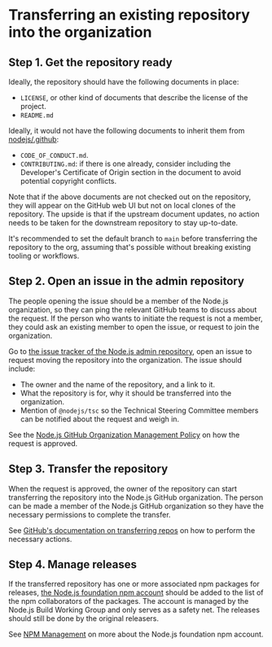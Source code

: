 # Transferring an existing repository into the organization

## Step 1. Get the repository ready

Ideally, the repository should have the following documents in place:

- `LICENSE`, or other kind of documents that describe the license of
  the project.
- `README.md`

Ideally, it would not have the following documents to inherit them from
[nodejs/.github](https://github.com/nodejs/.github):

- `CODE_OF_CONDUCT.md`.
- `CONTRIBUTING.md`: if there is one already, consider including the Developer's
  Certificate of Origin section in the document to avoid potential copyright
  conflicts.

Note that if the above documents are not checked out on the repository, they
will appear on the GitHub web UI but not on local clones of the repository. The
upside is that if the upstream document updates, no action needs to be taken for
the downstream repository to stay up-to-date.

It's recommended to set the default branch to `main` before transferring the
repository to the org, assuming that's possible without breaking existing
tooling or workflows.

## Step 2. Open an issue in the admin repository

The people opening the issue should be a member of the Node.js organization,
so they can ping the relevant GitHub teams to discuss about the request.
If the person who wants to initiate the request is not a member, they could ask
an existing member to open the issue, or request to join the organization.

Go to [the issue tracker of the Node.js admin repository][], open an issue
to request moving the repository into the organization. The issue should include:

- The owner and the name of the repository, and a link to it.
- What the repository is for, why it should be transferred into the organization.
- Mention of `@nodejs/tsc` so the Technical Steering Committee members can be 
  notified about the request and weigh in.

See the [Node.js GitHub Organization Management Policy][] on how the request
is approved.

## Step 3. Transfer the repository

When the request is approved, the owner of the repository can start transferring
the repository into the Node.js GitHub organization. The person can be made a
member of the Node.js GitHub organization so they have the necessary permissions
to complete the transfer.

See [GitHub's documentation on transferring repos][] on how to perform the
necessary actions.

## Step 4. Manage releases

If the transferred repository has one or more associated npm packages for releases,
[the Node.js foundation npm account](https://www.npmjs.com/~nodejs-foundation)
should be added to the list of the npm collaborators of the packages. The account
is managed by the Node.js Build Working Group and only serves as a safety net.
The releases should still be done by the original releasers.

See [NPM Management](./npm-management.md) on more about the Node.js foundation
npm account.

[coc]: https://github.com/nodejs/admin/blob/master/CODE_OF_CONDUCT.md
[GitHub's documentation on transferring repos]: https://help.github.com/articles/about-repository-transfers/
[Node.js GitHub Organization Management Policy]: https://github.com/nodejs/admin/blob/master/GITHUB_ORG_MANAGEMENT_POLICY.md#repositories
[the contributing guide]: https://github.com/nodejs/node/blob/master/CONTRIBUTING.md
[the issue tracker of the Node.js admin repository]: https://github.com/nodejs/admin/issues
